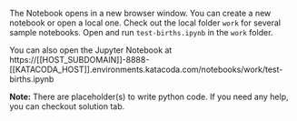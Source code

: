 The Notebook opens in a new browser window. You can create a new notebook or open a local one. Check out the local folder `work` for several sample notebooks. Open and run `test-births.ipynb` in the `work` folder.

You can also open the Jupyter Notebook at https://[[HOST_SUBDOMAIN]]-8888-[[KATACODA_HOST]].environments.katacoda.com/notebooks/work/test-births.ipynb

**Note:**
There are placeholder(s) to write python code. If you need any help, you can checkout solution tab.